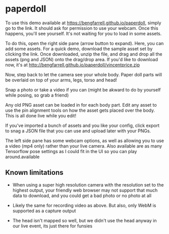# paperdoll

To use this demo available at https://bengfarrell.github.io/paperdoll, simply go to the link.
It should ask for permission to use your webcam. Once this happens, you'll see yourself. It's not waiting
for you to load in some assets.

To do this, open the right side pane (arrow button to expand). Here, you can add some assets. For a quick
demo, download the sample asset set by clicking the link. Once downloaded, unzip the file, and drag and drop
all the assets (png and JSON) onto the drag/drop area. If you'd like to download now, it's at http://bengfarrell.github.io/paperdoll/vincentprice.zip

Now, step back to let the camera see your whole body. Paper doll parts will be overlaid on top of your
arms, legs, torso and head!

Snap a photo or take a video if you can (might be akward to do by yourself while posing, so grab a friend)

Any old PNG asset can be loaded in for each body part. Edit any asset to use the pin alignment tools on
how the asset gets placed over the body. This is all done live while you edit!

If you've imported a bunch of assets and you like your config, click export to snag a JSON file that you can use and upload later with your PNGs.

The left side pane has some webcam options, as well as allowing you to use a video (mp4 only) rather than your live camera.
Also available are as many Tensorflow pose settings as I could fit in the UI so you can play around.available

## Known limitations

- When using a super high resolution camera with the resolution set to the highest output, your friendly web browser
may not support that much data to download, and you could get a bad photo or no photo at all

- Likely the same for recording video as above. But also, only WebM is supported as a capture output

- The head isn't mapped so well, but we didn't use the head anyway in our live event, its just there for funsies

